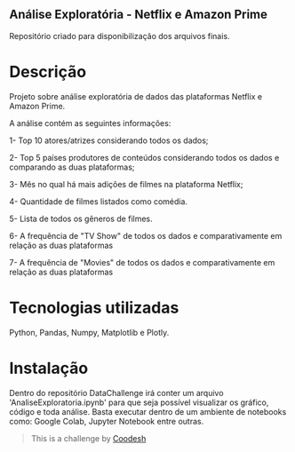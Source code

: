 ## Análise Exploratória - Netflix e Amazon Prime

Repositório criado para disponibilização dos arquivos finais.


# Descrição
Projeto sobre análise exploratória de dados das plataformas Netflix e Amazon Prime.

A análise contém as seguintes informações:

1- Top 10 atores/atrizes considerando todos os dados;

2- Top 5 países produtores de conteúdos considerando todos os dados e comparando as duas plataformas;

3- Mês no qual há mais adições de filmes na plataforma Netflix;

4- Quantidade de filmes listados como comédia.

5- Lista de todos os gêneros de filmes.

6- A frequência de "TV Show" de todos os dados e comparativamente em relação as duas plataformas

7- A frequência de "Movies" de todos os dados e comparativamente em relação as duas plataformas


# Tecnologias utilizadas
Python, Pandas, Numpy, Matplotlib e Plotly.


# Instalação
Dentro do repositório DataChallenge irá conter um arquivo 'AnaliseExploratoria.ipynb' para que seja possível visualizar os gráfico, código e toda análise. Basta executar 
dentro de um ambiente de notebooks como: Google Colab, Jupyter Notebook entre outras.


>  This is a challenge by [Coodesh](https://coodesh.com/)
